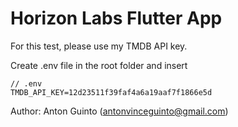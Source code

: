 # Horizon Labs Flutter App

For this test, please use my TMDB API key.

Create .env file in the root folder and insert

    // .env
    TMDB_API_KEY=12d23511f39faf4a6a19aaf7f1866e5d



Author: Anton Guinto (antonvinceguinto@gmail.com)
